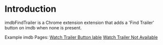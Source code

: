 # Introduction

imdbFindTrailer is a Chrome extension extension that adds a 'Find Trailer' button on imdb when none is present.

Example imdb Pages:
[Watch Trailer Button lable](http://www.imdb.com/title/tt0468489/)
[Watch Trailer Not Available](http://www.imdb.com/title/tt0401420/)
